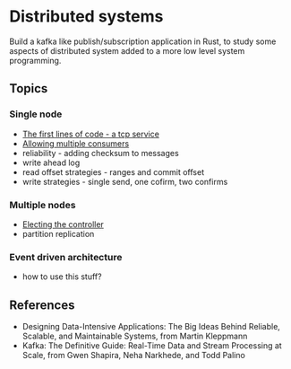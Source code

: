 # Distributed systems

Build a kafka like publish/subscription application in Rust, to study some aspects of distributed system added to a more low level system programming.

## Topics

### Single node

 - [The first lines of code - a tcp service](initial_tcp_server.md)
 - [Allowing multiple consumers](multiple_consumers.md)
 - reliability - adding checksum to messages
 - write ahead log
 - read offset strategies - ranges and commit offset
 - write strategies - single send, one cofirm, two confirms

### Multiple nodes

 - [Electing the controller](electing_controller.md)
 - partition replication

### Event driven architecture

 - how to use this stuff?


## References

  - Designing Data-Intensive Applications: The Big Ideas Behind Reliable, Scalable, and Maintainable Systems, from Martin Kleppmann
  - Kafka: The Definitive Guide: Real-Time Data and Stream Processing at Scale, from Gwen Shapira, Neha Narkhede, and Todd Palino



